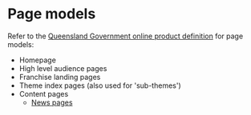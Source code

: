 # Page models

Refer to the [Queensland Government online product definition](https://govdex.gov.au/confluence/display/SSQSWE/Styles+and+standards) for page models:

- Homepage
- High level audience pages
- Franchise landing pages
- Theme index pages (also used for 'sub-themes')
- Content pages
	- [News pages](content-types/news-pages/news-pages.md)
